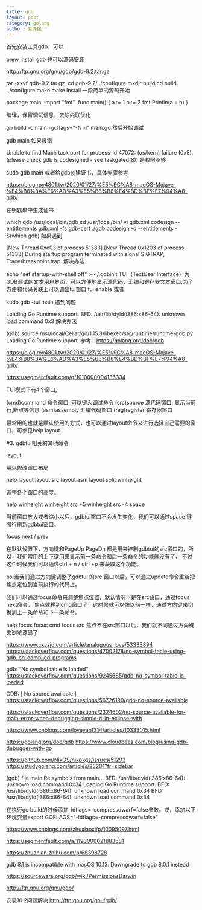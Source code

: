 ```yaml
---
title: gdb
layout: post
category: golang
author: 夏泽民
---
```

首先安装工具gdb，可以

brew install gdb
也可以源码安装

http://ftp.gnu.org/gnu/gdb/gdb-9.2.tar.gz

tar -zxvf gdb-9.2.tar.gz
​
cd gdb-9.2/
./configure
mkdir build
cd build
../configure
make
make install
一段简单的源码开始

package main
​
import "fmt"
​
func main() {
  a := 1
  b := 2
  fmt.Println(a + b)
}


编译，保留调试信息，去除内联优化

go build -o main -gcflags="-N -l" main.go 
然后开始调试

gdb main
如果报错

Unable to find Mach task port for process-id 47072: (os/kern) failure (0x5).
(please check gdb is codesigned - see taskgated(8))
是权限不够

sudo gdb main
或者给gdb创建证书，具体步骤参考

https://blog.roy4801.tw/2020/01/27/%E5%9C%A8-macOS-Mojave-%E4%B8%8A%E6%AD%A3%E5%B8%B8%E4%BD%BF%E7%94%A8-gdb/

在钥匙串中生成证书

which gdb
/usr/local/bin/gdb
cd /usr/local/bin/
vi gdb.xml
codesign --entitlements gdb.xml -fs gdb-cert ./gdb
codesign -d --entitlements - $(which gdb)
如果遇到

[New Thread 0xe03 of process 51333]
[New Thread 0x1203 of process 51333]
During startup program terminated with signal SIGTRAP, Trace/breakpoint trap.
解决办法

 echo "set startup-with-shell off" > ~/.gdbinit
TUI（TextUser Interface）为GDB调试的文本用户界面，可以方便地显示源代码、汇编和寄存器文本窗口,为了方便和代码关联上可以调出tui窗口
tui enable
或者

sudo gdb -tui main
遇到问题

Loading Go Runtime support.
BFD: /usr/lib/dyld(i386:x86-64): unknown load command 0x3
解决办法

(gdb) source /usr/local/Cellar/go/1.15.3/libexec/src/runtime/runtime-gdb.py
Loading Go Runtime support.
​参考：https://golang.org/doc/gdb
<!-- more -->
https://blog.roy4801.tw/2020/01/27/%E5%9C%A8-macOS-Mojave-%E4%B8%8A%E6%AD%A3%E5%B8%B8%E4%BD%BF%E7%94%A8-gdb/

https://segmentfault.com/q/1010000004136334

TUI模式下有4个窗口,

(cmd)command 命令窗口. 可以键入调试命令
(src)source 源代码窗口. 显示当前行,断点等信息
(asm)assembly 汇编代码窗口
(reg)register 寄存器窗口

最常用的也就是默认使用的方式，也可以通过layout命令来进行选择自己需要的窗口，可参见help layout.

#3. gdbtui相关的其他命令

layout

用以修改窗口布局

 help layout
 layout src
 layout asm
 layout split
winheight

调整各个窗口的高度。

 help winheight
 winheight src +5
 winheight src -4
space

当前窗口放大或者缩小以后，gdbtui窗口不会发生变化，我们可以通过space 键强行刷新gdbtui窗口。

focus next / prev

在默认设置下，方向键和PageUp PageDn 都是用来控制gdbtui的src窗口的，所以，我们常用的上下键用来显示前一条命令和后一条命令的功能就没有了， 不过这个时候我们可以通过ctrl + n / ctrl +p 来获取这个功能。

ps:当我们通过方向键调整了gdbtui 的src 窗口以后，可以通过update命令重新把焦点定位到当前执行的代码上。

我们可以通过focus命令来调整焦点位置，默认情况下是在src窗口，通过focus next命令， 焦点就移到cmd窗口了，这时候就可以像以前一样，通过方向键来切换到上一条命令和下一条命令。

 help focus
 focus cmd
 focus src
焦点不在src窗口以后，我们就不同通过方向键来浏览源码了

https://www.cxyzjd.com/article/analogous_love/53333894
https://stackoverflow.com/questions/47002178/no-symbol-table-using-gdb-on-compiled-programs

gdb: “No symbol table is loaded”
https://stackoverflow.com/questions/9245685/gdb-no-symbol-table-is-loaded

GDB: [ No source available ]
https://stackoverflow.com/questions/56726190/gdb-no-source-available

https://stackoverflow.com/questions/2324602/no-source-available-for-main-error-when-debugging-simple-c-in-eclipse-with

https://www.cnblogs.com/loveyan1314/articles/10333015.html

https://golang.org/doc/gdb
https://www.cloudbees.com/blog/using-gdb-debugger-with-go

https://github.com/NixOS/nixpkgs/issues/51293
https://studygolang.com/articles/23201?fr=sidebar

(gdb) file main
Re      symbols from main...                              BFD: /usr/lib/dyld(i386:x86-64): unknown load command 0x34
Loading Go Runtime support.
BFD: /usr/lib/dyld(i386:x86-64): unknown load command 0x34
                                                          BFD: /usr/lib/dyld(i386:x86-64): unknown load command 0x34
                                                          
  在执行go build的时候添加-ldflags=-compressdwarf=false参数。或，添加以下环境变量export GOFLAGS="-ldflags=-compressdwarf=false"
  
  https://www.cnblogs.com/zhuxiaoxi/p/10095097.html
  
  https://segmentfault.com/a/1190000021883681

https://zhuanlan.zhihu.com/p/68398728

gdb 8.1 is incompatible with macOS 10.13. Downgrade to gdb 8.0.1 instead

https://sourceware.org/gdb/wiki/PermissionsDarwin

http://ftp.gnu.org/gnu/gdb/

安装10.2问题解决
http://ftp.gnu.org/gnu/gdb/